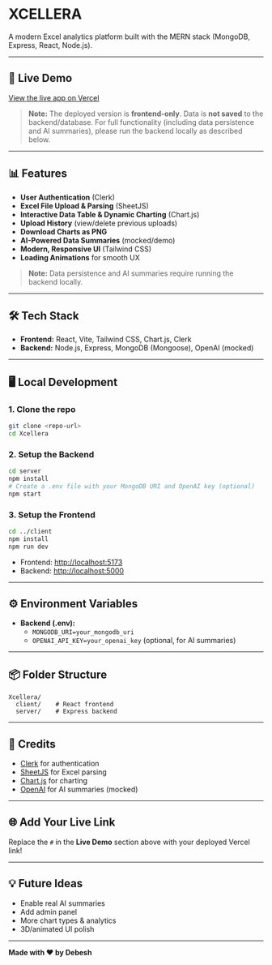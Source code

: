 # XCELLERA

A modern Excel analytics platform built with the MERN stack (MongoDB, Express, React, Node.js).

---

## 🚀 Live Demo
[View the live app on Vercel](xcellera-2-0-wwo8.vercel.app) 

> **Note:**
> The deployed version is **frontend-only**. Data is **not saved** to the backend/database. For full functionality (including data persistence and AI summaries), please run the backend locally as described below.

---

## 📊 Features
- **User Authentication** (Clerk)
- **Excel File Upload & Parsing** (SheetJS)
- **Interactive Data Table & Dynamic Charting** (Chart.js)
- **Upload History** (view/delete previous uploads)
- **Download Charts as PNG**
- **AI-Powered Data Summaries** (mocked/demo)
- **Modern, Responsive UI** (Tailwind CSS)
- **Loading Animations** for smooth UX

> **Note:** Data persistence and AI summaries require running the backend locally.

---

## 🛠️ Tech Stack
- **Frontend:** React, Vite, Tailwind CSS, Chart.js, Clerk
- **Backend:** Node.js, Express, MongoDB (Mongoose), OpenAI (mocked)

---

## 🖥️ Local Development

### 1. Clone the repo
```bash
git clone <repo-url>
cd Xcellera
```

### 2. Setup the Backend
```bash
cd server
npm install
# Create a .env file with your MongoDB URI and OpenAI key (optional)
npm start
```

### 3. Setup the Frontend
```bash
cd ../client
npm install
npm run dev
```

- Frontend: [http://localhost:5173](http://localhost:5173)
- Backend: [http://localhost:5000](http://localhost:5000)

---

## ⚙️ Environment Variables
- **Backend (.env):**
  - `MONGODB_URI=your_mongodb_uri`
  - `OPENAI_API_KEY=your_openai_key` (optional, for AI summaries)

---

## 📦 Folder Structure
```
Xcellera/
  client/    # React frontend
  server/    # Express backend
```

---

## 🙏 Credits
- [Clerk](https://clerk.com/) for authentication
- [SheetJS](https://sheetjs.com/) for Excel parsing
- [Chart.js](https://www.chartjs.org/) for charting
- [OpenAI](https://openai.com/) for AI summaries (mocked)

---

## 🌐 Add Your Live Link
Replace the `#` in the **Live Demo** section above with your deployed Vercel link!

---

## 💡 Future Ideas
- Enable real AI summaries
- Add admin panel
- More chart types & analytics
- 3D/animated UI polish

---

**Made with ❤️ by Debesh**

